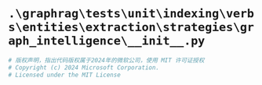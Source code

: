 # `.\graphrag\tests\unit\indexing\verbs\entities\extraction\strategies\graph_intelligence\__init__.py`

```py
# 版权声明，指出代码版权属于2024年的微软公司，使用 MIT 许可证授权
# Copyright (c) 2024 Microsoft Corporation.
# Licensed under the MIT License
```